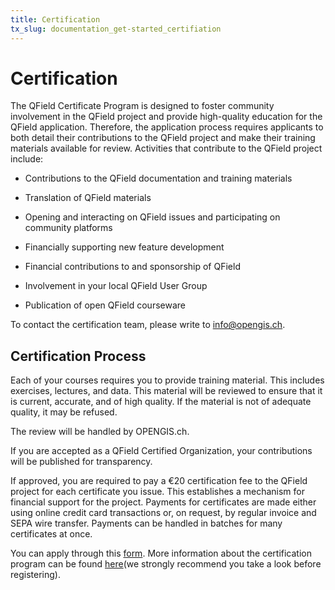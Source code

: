 ```yaml
---
title: Certification
tx_slug: documentation_get-started_certifiation
---
```


# Certification

The QField Certificate Program is designed to foster community involvement in the QField project and provide high-quality education for the QField application. Therefore, the application process requires applicants to both detail their contributions to the QField project and make their training materials available for review. Activities that contribute to the QField project include:

- Contributions to the QField documentation and training materials

- Translation of QField materials

- Opening and interacting on QField issues and participating on community platforms

- Financially supporting new feature development

- Financial contributions to and sponsorship of QField

- Involvement in your local QField User Group

- Publication of open QField courseware

To contact the certification team, please write to info@opengis.ch.

## Certification Process

Each of your courses requires you to provide training material. This includes exercises, lectures, and data. This material will be reviewed to ensure that it is current, accurate, and of high quality. If the material is not of adequate quality, it may be refused.

The review will be handled by OPENGIS.ch.

If you are accepted as a QField Certified Organization, your contributions will be published for transparency.

If approved, you are required to pay a €20 certification fee to the QField project for each certificate you issue. This establishes a mechanism for financial support for the project. Payments for certificates are made either using online credit card transactions or, on request, by regular invoice and SEPA wire transfer. Payments can be handled in batches for many certificates at once.

You can apply through this [form](https://changelog.qgis.org/en/qfield/create-certifyingorganisation/).<!-- markdown-link-check-disable-line -->
More information about the certification program can be found [here](https://changelog.qgis.org/en/qfield/about/)(we strongly recommend you take a look before registering).<!-- markdown-link-check-disable-line -->
